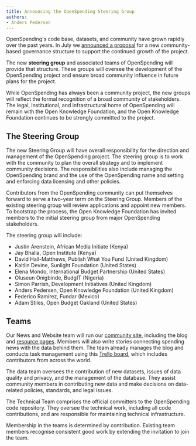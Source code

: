 ```yaml
---
title: Announcing the OpenSpending Steering Group
authors:
- Anders Pedersen
---
```

OpenSpending's code base, datasets, and community have grown rapidly over the past years. In July we <a href="http://community.openspending.org/2013/07/02/project-and-community-proposal/">announced a proposal</a> for a new community-based governance structure to support the continued growth of the project.

The new **steering group** and associated teams of OpenSpending will provide that structure. These groups will oversee the development of the OpenSpending project and ensure broad community influence in future plans for the project.

While OpenSpending has always been a community project, the new groups will reflect the formal recognition of a broad community of stakeholders. The legal, institutional, and infrastructural home of OpenSpending will remain with the Open Knowledge Foundation, and the Open Knowledge Foundation continues to be strongly committed to the project.

## The Steering Group

The new Steering Group will have overall responsibility for the direction and management of the OpenSpending project. The steering group is to work with the community to plan the overall strategy and to implement community decisions. The responsibilities also include managing the OpenSpending brand and the use of the OpenSpending name and setting and enforcing data licensing and other policies.

Contributors from the OpenSpending community can put themselves forward to serve a two-year term on the Steering Group. Members of the existing steering group will review applications and appoint new members. To bootstrap the process, the Open Knowledge Foundation has invited members to the initial steering group from major OpenSpending stakeholders.

The steering group will include:

* Justin Arenstein, African Media Initiate (Kenya)
* Jay Bhalla, Open Institute (Kenya)
* David Hall-Matthews, Publish What You Fund (United Kingdom)
* Kaitlin Devine, Sunlight Foundation (United States)
* Elena Mondo, International Budget Partnership (United States)
* Oluseun Onigbinde, BudgIT (Nigeria)
* Simon Parrish, Development Initiatives (United Kingdom)
* Anders Pedersen, Open Knowledge Foundation (United Kingdom)
* Federico Ramírez, Fundar (Mexico)
* Adam Stiles, Open Budget Oakland (United States)

## Teams

Our News and Website team will run our <a href="http://community.openspending.org">community site</a>, including the blog and <a href="http://community.openspending.org/research">resource pages</a>. Members will also write stories connecting spending news with the data behind them. The team already manages the blog and conducts task management using this <a href="https://trello.com/b/7E5enK5J/openspending-news-and-website-team">Trello board</a>, which includes contributors from across the world.

The data team oversees the contribution of new datasets, issues of data quality and privacy, and the management of the database. They assist community members in contributing new data and make decisions on data-related policies, standards, and legal issues.

The Technical Team comprises the official committers to the OpenSpending code repository. They oversee the technical work, including all code contributions, and are responsible for maintaining technical infrastructure.

Membership in the teams is determined by contribution. Existing team members recognise consistent good work by extending the invitation to join the team.

